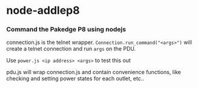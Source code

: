 # node-addlep8
### Command the Pakedge P8 using nodejs

connection.js is the telnet wrapper. ```Connection.run_command("<args>")``` will create a telnet connection and run ```args``` on the PDU.

Use ```power.js <ip address> <args>``` to test this out

pdu.js will wrap connection.js and contain convenience functions, like checking and setting power states for each outlet, etc..
